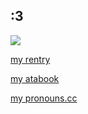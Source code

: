 ## :3
![](https://komarev.com/ghpvc/?username=bloodbathing&color=red&style=plastic&label=idiots)

[my rentry](https://rentry.co/wetfeet)

[my atabook](https://bloodbath.atabook.org)

[my pronouns.cc](https://pronouns.cc/@discharge)
